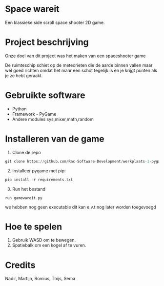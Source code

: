 # Space wareit

Een klassieke side scroll space shooter 2D game.

# Project beschrijving

Onze doel van dit project was het maken van een spaceshooter game

De ruimteschip schiet op de meteorieten die de aarde binnen vallen maar wel goed richten omdat het maar een schot tegelijk is en je krijgt punten als je ze hebt geraakt.

# Gebruikte software

* Python
* Framework - PyGame
* Andere modules sys,mixer,math,random

# Installeren van de game

1. Clone de repo 

```python
git clone https://github.com/Rac-Software-Development/werkplaats-1-pygame-wareit
```

2. Installeer pygame met pip:

```python
pip install -r requirements.txt
```

3. Run het bestand
```
run gamewareit.py 
```

we hebben nog geen executable dit kan e.v.t nog later worden toegevoegd

# Hoe te spelen

1. Gebruik WASD om te bewegen.
2. Spatiebalk om een kogel af te vuren. 

# Credits

Nadir, Martijn, Romius, Thijs, Sema


